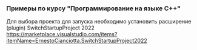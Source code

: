 ### Примеры по курсу "Программирование на языке C++"
Для выбора проекта для запуска необходимо установить расширение (plugin) SwitchStartupProject 2022
https://marketplace.visualstudio.com/items?itemName=ErnestoCianciotta.SwitchStartupProject2022

